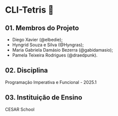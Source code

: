 # CLI-Tetris 🧩

## 01. Membros do Projeto
- Diego Xavier (@elbedie);
- Hyngrid Souza e Silva (@Hyngras);
- Maria Gabriela Damásio Bezerra (@gabidamasio);
- Pamela Teixeira Rodrigues (@draedpunk).

## 02. Disciplina
Programação Imperativa e Funcional - 2025.1

## 03. Instituição de Ensino
CESAR School
